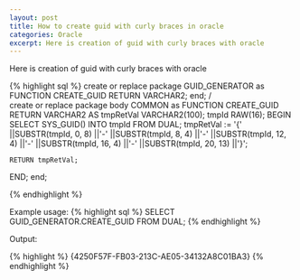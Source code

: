 ```yaml
---
layout: post
title: How to create guid with curly braces in oracle
categories: Oracle
excerpt: Here is creation of guid with curly braces with oracle
---
```


Here is creation of guid with curly braces with oracle

{% highlight sql %}
create or replace package GUID_GENERATOR
as
  FUNCTION CREATE_GUID RETURN VARCHAR2;
end;
/	
create or replace package body COMMON
as
  FUNCTION CREATE_GUID RETURN VARCHAR2
  AS
    tmpRetVal VARCHAR2(100);
    tmpId RAW(16);
  BEGIN
    SELECT SYS_GUID() INTO tmpId FROM DUAL;
    tmpRetVal := '{' 
          ||SUBSTR(tmpId, 0, 8)
          ||'-'
          ||SUBSTR(tmpId, 8, 4)
          ||'-'
          ||SUBSTR(tmpId, 12, 4)
          ||'-'
          ||SUBSTR(tmpId, 16, 4)
          ||'-'
          ||SUBSTR(tmpId, 20, 13)
          ||'}';
                
    RETURN tmpRetVal;            
  END;
end;

{% endhighlight %}

Example usage:
{% highlight sql %}
	SELECT GUID_GENERATOR.CREATE_GUID FROM DUAL;
{% endhighlight %}

Output:

{% highlight %}
	{4250F57F-FB03-213C-AE05-34132A8C01BA3}
{% endhighlight %}